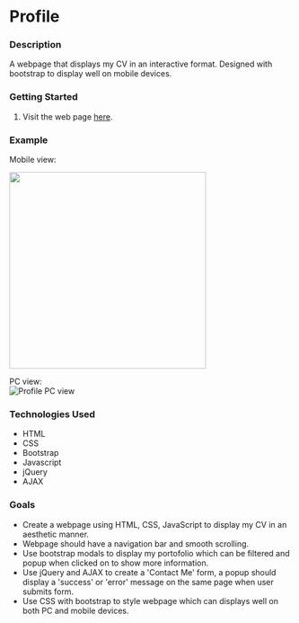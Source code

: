 # Profile

### Description
A webpage that displays my CV in an interactive format. Designed with bootstrap to display well on mobile devices.

### Getting Started
1. Visit the web page [here](https://danieltsiang.github.io).

### Example
Mobile view:
<p align="left">
  <img width="350" src="https://user-images.githubusercontent.com/74436899/127509762-58724de5-5bce-4015-9a43-fa5ac517c308.png">
</p>

PC view:<br>
![Profile PC view](https://user-images.githubusercontent.com/74436899/127509824-2713ee3d-c0f7-4a4f-afaf-6ee568d50f4b.png "Profile - PC view")

### Technologies Used
* HTML
* CSS
* Bootstrap
* Javascript
* jQuery
* AJAX

### Goals
* Create a webpage using HTML, CSS, JavaScript to display my CV in an aesthetic manner.
* Webpage should have a navigation bar and smooth scrolling.
* Use bootstrap modals to display my portofolio which can be filtered and popup when clicked on to show more information.
* Use jQuery and AJAX to create a 'Contact Me' form, a popup should display a 'success' or 'error' message on the same page when user submits form. 
* Use CSS with bootstrap to style webpage which can displays well on both PC and mobile devices.
